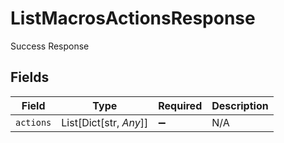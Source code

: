 # ListMacrosActionsResponse

Success Response


## Fields

| Field                  | Type                   | Required               | Description            |
| ---------------------- | ---------------------- | ---------------------- | ---------------------- |
| `actions`              | List[Dict[str, *Any*]] | :heavy_minus_sign:     | N/A                    |